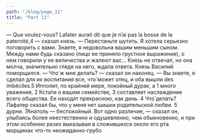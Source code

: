 ```yaml
---
path: "/blog/page_11"
title: "Part 11"
---
```



— Que voulez-vous? Lafater aurait dit que je n’ai pas la bosse de la paternité,4 — сказал князь.
— Перестаньте шутить. Я хотела серьезно поговорить с вами. Знаете, я недовольна вашим меньшим сыном. Между нами будь сказано (лицо ее приняло грустное выражение), о нем говорили у ее величества и жалеют вас...
Князь не отвечал, но она молча, значительно глядя на него, ждала ответа. Князь Василий поморщился.
— Что́ ж мне делать? — сказал он наконец. — Вы знаете, я сделал для их воспитания все, что́ может отец, и оба вышли des imbéciles.5 Ипполит, по крайней мере, покойный дурак, а 1 много уважения,
2 Кстати о вашем семействе,
3 составляет наслаждение всего общества. Ее находят прекрасною, как день.
4 Что̀ делать? Лафатер сказал бы, что у меня нет шишки родительской любви.
5 дурни.
7Анатоль — беспокойный. Вот одно различие, — сказал он, улыбаясь более неестественно и одушевленно, чем обыкновенно, и при этом особенно резко выказывая в сложившихся около его рта морщинах что-то неожиданно-грубо
